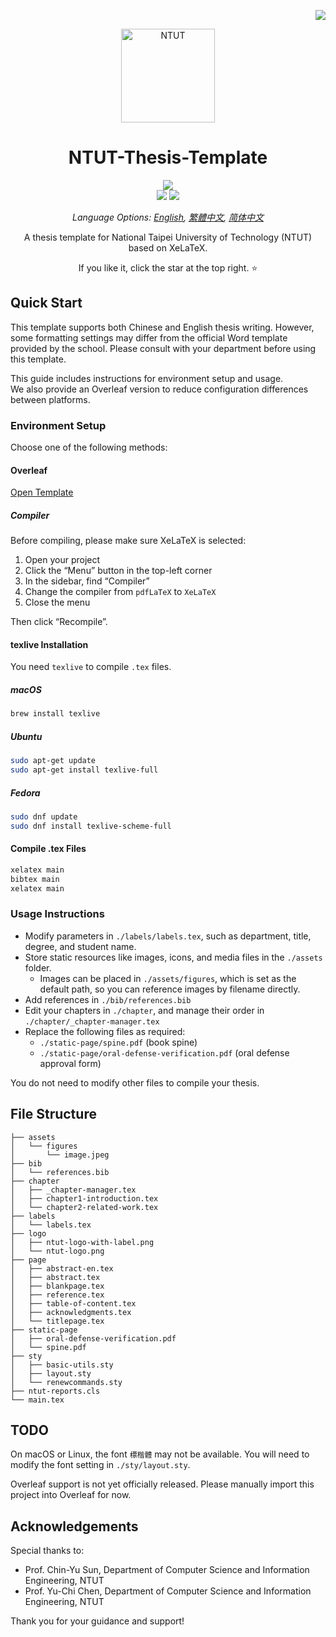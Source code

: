 <div align="right">

[![](https://img.shields.io/badge/license-MIT-green)](./LICENSE)

</div>

<!-- Logo -->
<p align="center">
    <img src="https://sec.ntut.edu.tw/var/file/27/1027/img/920/916415378.jpg" alt="NTUT" height="150px">
</p>

</div>

<!-- Title and Description -->
<div align="center">

# NTUT-Thesis-Template

![](https://img.shields.io/badge/LaTeX%202%CE%B5-3.14159265-blueviolet?logo=latex&style=flat-square)
<br>
![](https://img.shields.io/badge/Platform-Windows%20%7C%20macOS%20%7C%20Linux-lightgrey.svg?style=flat-square)
[![](https://img.shields.io/badge/Overleaf%20-Open%20as%20Template-46a247?logo=overleaf&style=flat-square)]()

*Language Options: [English](README.md), [繁體中文](README-zh-TW.md), [简体中文](README-zh.md)*

A thesis template for National Taipei University of Technology (NTUT) based on XeLaTeX.

If you like it, click the star at the top right. ⭐

</div>

## Quick Start

This template supports both Chinese and English thesis writing. However, some formatting settings may differ from the official Word template provided by the school. Please consult with your department before using this template.

This guide includes instructions for environment setup and usage.  
We also provide an Overleaf version to reduce configuration differences between platforms.

### Environment Setup

Choose one of the following methods:

#### Overleaf

[Open Template]()

##### Compiler

Before compiling, please make sure XeLaTeX is selected:

1. Open your project
2. Click the “Menu” button in the top-left corner
3. In the sidebar, find “Compiler”
4. Change the compiler from `pdfLaTeX` to `XeLaTeX`
5. Close the menu

Then click “Recompile”.

#### texlive Installation

You need `texlive` to compile `.tex` files.

##### macOS

```bash
brew install texlive
```

##### Ubuntu

```bash
sudo apt-get update
sudo apt-get install texlive-full
```

##### Fedora

```bash
sudo dnf update
sudo dnf install texlive-scheme-full
```

#### Compile .tex Files

```bash
xelatex main
bibtex main
xelatex main
```

### Usage Instructions

- Modify parameters in `./labels/labels.tex`, such as department, title, degree, and student name.
- Store static resources like images, icons, and media files in the `./assets` folder.
    - Images can be placed in `./assets/figures`, which is set as the default path, so you can reference images by filename directly.
- Add references in `./bib/references.bib`
- Edit your chapters in `./chapter`, and manage their order in `./chapter/_chapter-manager.tex`
- Replace the following files as required:
    - `./static-page/spine.pdf` (book spine)
    - `./static-page/oral-defense-verification.pdf` (oral defense approval form)

You do not need to modify other files to compile your thesis.

## File Structure

```
├── assets
│   └── figures
│       └── image.jpeg
├── bib
│   └── references.bib
├── chapter
│   ├── _chapter-manager.tex
│   ├── chapter1-introduction.tex
│   └── chapter2-related-work.tex
├── labels
│   └── labels.tex
├── logo
│   ├── ntut-logo-with-label.png
│   └── ntut-logo.png
├── page
│   ├── abstract-en.tex
│   ├── abstract.tex
│   ├── blankpage.tex
│   ├── reference.tex
│   ├── table-of-content.tex
│   ├── acknowledgments.tex
│   └── titlepage.tex
├── static-page
│   ├── oral-defense-verification.pdf
│   └── spine.pdf
├── sty
│   ├── basic-utils.sty
│   ├── layout.sty
│   └── renewcommands.sty
├── ntut-reports.cls
└── main.tex
```

## TODO

On macOS or Linux, the font `標楷體` may not be available. You will need to modify the font setting in `./sty/layout.sty`.

Overleaf support is not yet officially released. Please manually import this project into Overleaf for now.

## Acknowledgements

Special thanks to:

- Prof. Chin-Yu Sun, Department of Computer Science and Information Engineering, NTUT  
- Prof. Yu-Chi Chen, Department of Computer Science and Information Engineering, NTUT

Thank you for your guidance and support!
